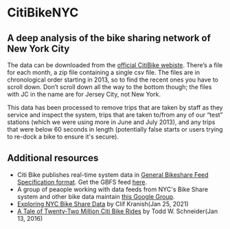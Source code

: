 # CitiBikeNYC
## A deep analysis of the bike sharing network of New York City
The data can be downloaded from the <a href="https://ride.citibikenyc.com/system-data">official CitiBike webiste</a>. There’s a file for each month, a zip file containing a single csv file. The files are in chronological order starting in 2013, so to find the recent ones you have to scroll down. Don’t scroll down all the way to the bottom though; the files with JC in the name are for Jersey City, not New York.

This data has been processed to remove trips that are taken by staff as they service and inspect the system, trips that are taken to/from any of our “test” stations (which we were using more in June and July 2013), and any trips that were below 60 seconds in length (potentially false starts or users trying to re-dock a bike to ensure it's secure).

## Additional resources
* Citi Bike publishes real-time system data in <a href="https://github.com/NABSA/gbfs/blob/master/gbfs.md">General Bikeshare Feed Specification format</a>. Get the GBFS feed <a href="http://gbfs.citibikenyc.com/gbfs/gbfs.json">here</a>.
* A group of peaople working with data feeds from NYC's Bike Share system and other bike data maintain <a href="https://groups.google.com/forum/#!aboutgroup/citibike-hackers">this Google Group</a>.
* [Exploring NYC Bike Share Data](https://towardsdatascience.com/exploring-bike-share-data-3e3b2f28760c) by Clif Kranish(Jan 25, 2021)
* [A Tale of Twenty-Two Million Citi Bike Rides](https://toddwschneider.com/posts/a-tale-of-twenty-two-million-citi-bikes-analyzing-the-nyc-bike-share-system/) by Todd W. Schneider(Jan 13, 2016)
